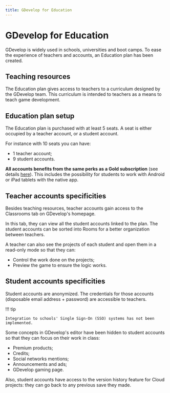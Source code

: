 ```yaml
---
title: GDevelop for Education
---
```


# GDevelop for Education

GDevelop is widely used in schools, universities and boot camps. To ease the experience of teachers and accounts, an Education plan has been created.

## Teaching resources

The Education plan gives access to teachers to a curriculum designed by the GDevelop team. This curriculum is intended to teachers as a means to teach game development.

## Education plan setup

The Education plan is purchased with at least 5 seats. A seat is either occupied by a teacher account, or a student account.

For instance with 10 seats you can have:

- 1 teacher account;
- 9 student accounts.

**All accounts benefits from the same perks as a Gold subscription** (see details [here](https://gdevelop.io/pricing)). This includes the possibility for students to work with Android or iPad tablets with the native app.

## Teacher accounts specificities

Besides teaching resources, teacher accounts gain access to the Classrooms tab on GDevelop's homepage.

In this tab, they can view all the student accounts linked to the plan. The student accounts can be sorted into Rooms for a better organization between teachers.

A teacher can also see the projects of each student and open them in a read-only mode so that they can:

- Control the work done on the projects;
- Preview the game to ensure the logic works.

## Student accounts specificities

Student accounts are anonymized. The credentials for those accounts (disposable email address + password) are accessible to teachers.

!!! tip

    Integration to schools' Single Sign-On (SSO) systems has not been implemented.

Some concepts in GDevelop's editor have been hidden to student accounts so that they can focus on their work in class:

- Premium products;
- Credits;
- Social networks mentions;
- Announcements and ads;
- GDevelop gaming page.

Also, student accounts have access to the version history feature for Cloud projects: they can go back to any previous save they made.